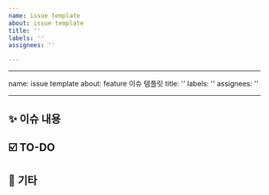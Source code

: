 ```yaml
---
name: issue template
about: issue template
title: ''
labels: ''
assignees: ''

---
```


---
name: issue template
about: feature 이슈 템플릿
title: ''
labels: ''
assignees: ''

---

## ✨ 이슈 내용

## ☑️ TO-DO

## 🧭 기타
